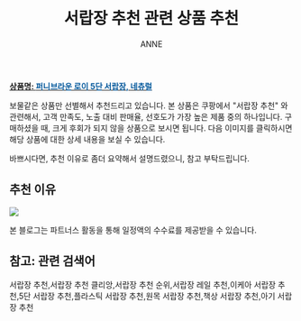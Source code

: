 ﻿---
layout: post
title:  "서랍장 추천 관련 상품 추천"
author: ANNE
categories: [ 가구/인테리어 ]
tags: [서랍장 추천,서랍장 추천 클리앙,서랍장 추천 순위,서랍장 레일 추천,이케아 서랍장 추천,5단 서랍장 추천,플라스틱 서랍장 추천,원목 서랍장 추천,책상 서랍장 추천,아기 서랍장 추천]
image: https://static.coupangcdn.com/image/vendor_inventory/images/2017/11/28/17/6/c640569e-94c6-4b1c-9cd8-3ca72dee0f31.jpg 
description: "쿠팡에서 서랍장 추천 관련 상품으로 가장 고객 선호도가 높은 제품 중 하나입니다."
---

<a href="https://link.coupang.com/re/AFFSDP?lptag=AF5184500&pageKey=50243690&itemId=177038479&vendorItemId=3423148691&traceid=V0-153-ca682cdbcbd80322"><b>상품명: <font color='#01579B'>퍼니브라운 로이 5단 서랍장, 네츄럴</font></b></a>

보물같은 상품만 선별해서 추천드리고 있습니다.
본 상품은 쿠팡에서 "서랍장 추천" 와 관련해서, 고객 만족도, 노출 대비 판매율, 선호도가 가장 높은 제품 중의 하나입니다.
구매하셨을 때, 크게 후회가 되지 않을 상품으로 보시면 됩니다. 
다음 이미지를 클릭하시면 해당 상품에 대한 상세 내용을 보실 수 있습니다.

바쁘시다면, 추천 이유로 좀더 요약해서 설명드렸으니, 참고 부탁드립니다.

## 추천 이유 

<a href="https://link.coupang.com/re/AFFSDP?lptag=AF5184500&pageKey=50243690&itemId=177038479&vendorItemId=3423148691&traceid=V0-153-ca682cdbcbd80322"><img src="https://thumbnail7.coupangcdn.com/thumbnails/remote/q89/image/vendor_inventory/images/2017/11/28/17/4/82b540c3-46b7-4ec2-aa50-6130f54257be.jpg"></a> 

본 블로그는 파트너스 활동을 통해 일정액의 수수료를 제공받을 수 있습니다.

## 참고: 관련 검색어    
서랍장 추천,서랍장 추천 클리앙,서랍장 추천 순위,서랍장 레일 추천,이케아 서랍장 추천,5단 서랍장 추천,플라스틱 서랍장 추천,원목 서랍장 추천,책상 서랍장 추천,아기 서랍장 추천